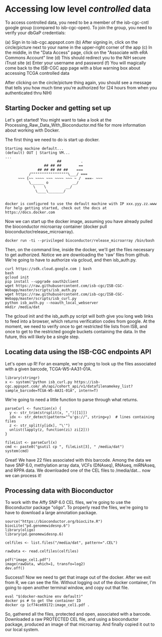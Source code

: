 # Accessing low level *controlled* data

To access controlled data, you need to be a member of the isb-cgc-cntl google group (compared to isb-cgc-open).
To join the group, you need to verify your dbGaP credentials:

(a) Sign in to isb-cgc.appspot.com
(b) After signing in, click on the circle/picture next to your name in the upper-right corner of the app
(c) In the middle, in the "Data Access" page, click on the "Associate with eRA Commons Account" line
(d) This should redirect you to the NIH secure iTrust site
(e) Enter your username and password
(f) You will magically come back to the ISB-CGC app page with a blue warning box about accessing TCGA controlled data

After clicking on the circle/picture thing again, you should see a message that tells you how much time you're authorized for (24 hours from when you authenticated thru NIH)

## Starting Docker and getting set up

Let's get started! You might want to take a look at the Processing_Raw_Data_With_Bioconductor.md
file for more information about working with Docker.

The first thing we need to do is start up docker.

```
Starting machine default...
(default) OUT | Starting VM...
...
                        ##         .
                  ## ## ##        ==
               ## ## ## ## ##    ===
           /"""""""""""""""""\___/ ===
      ~~~ {~~ ~~~~ ~~~ ~~~~ ~~~ ~ /  ===- ~~~
           \______ o           __/
             \    \         __/
              \____\_______/


docker is configured to use the default machine with IP xxx.yyy.zz.www
For help getting started, check out the docs at https://docs.docker.com
```

Now we can start up the docker image, assuming you have already pulled the
bioconductor microarray container (docker pull bioconductor/release_microarray).

```
docker run -ti --privileged bioconductor/release_microarray /bin/bash
```

Then, on the command line, inside the docker, we'll get the files necessary to get authorized.
Notice we are downloading the 'raw' files from github. We're going to have to
authorize via gcloud, and then isb_auth.py.

```
curl https://sdk.cloud.google.com | bash
bash
gcloud init
pip install --upgrade oauth2client
wget https://raw.githubusercontent.com/isb-cgc/ISB-CGC-Webapp/master/scripts/isb_auth.py
wget https://raw.githubusercontent.com/isb-cgc/ISB-CGC-Webapp/master/scripts/isb_curl.py
python isb_auth.py --noauth_local_webserver
mkdir /media/dat
```

The gcloud init and the isb_auth.py script will both give you
long web links to feed into a browser, which returns verification codes from google.
At the moment, we need to verify once to get restricted file lists from ISB, and
once to get to the restricted google buckets containing the data. In the future,
this will likely be a single step.

## Locating data using the ISB-CGC endpoints API

Let's open up R!
For an example, we're going to look up the files associated with a given barcode,
TCGA-W5-AA31-01A.

```
library(stringr)
x <- system("python isb_curl.py https://isb-cgc.appspot.com/_ah/api/cohort_api/v1/datafilenamekey_list?sample_barcode=TCGA-W5-AA31-01A", intern=T)
```

We're going to need a little function to parse through what returns.

```
parseCurl <- function(x) {
  y <- str_trim(strsplit(x, ",")[[1]])
  idx <- str_detect(pattern="^u'gs://", string=y)  # lines containing files
  z <- str_split(y[idx], "\'")
  unlist(lapply(z, function(zi) zi[2]))
}

fileList <- parseCurl(x)
cmd <- paste0("gsutil cp ", fileList[3], " /media/dat")
system(cmd)
```

Great! We have 22 files associated with this barcode. Among the data we have
SNP 6.0, methylation array data, VCFs (DNAseq), RNAseq, miRNAseq, and RPPA data.
We downloaded one of the CEL files to /media/dat... now we can process it!

## Processing data with Bioconductor

To work with the Affy SNP 6.0 CEL files, we're going to use the Bioconductor
package "oligo". To properly read the files, we're going to have to download
a large annotation package.

```
source("https://bioconductor.org/biocLite.R")
biocLite("pd.genomewidesnp.6")
library(oligo)
library(pd.genomewidesnp.6)

celfiles <- list.files("/media/dat", pattern=".CEL")

rawData <- read.celfiles(celfiles)

pdf("image_cel1.pdf")
image(rawData, which=1, transfo=log2)
dev.off()
```

Success!!  Now we need to get that image out of the docker. After we exit from
R, we can see the file. Without logging out of the docker container, I'm going
to open another terminal window, and copy out that file.

```
eval "$(docker-machine env default)"
docker ps # to get the container ID
docker cp 1cf74ce69172:image_cel1.pdf .
```

So, gathered all the files, protected and open, associated with a barcode.
Downloaded a raw PROTECTED CEL file, and using a bioconductor package,
produced an image of that microarray. And finally copied it out to our local system.
